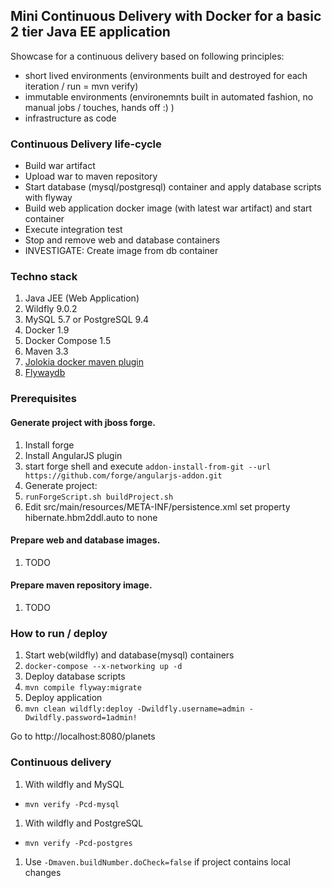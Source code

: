 ## Mini Continuous Delivery with Docker for a basic 2 tier Java EE application

Showcase for a continuous delivery based on following principles:
 - short lived environments (environments built and destroyed for each iteration  / run = mvn verify)
 - immutable environments (environemnts built in automated fashion, no manual jobs / touches, hands off :) )
 - infrastructure as code 

### Continuous Delivery life-cycle
 - Build war artifact
 - Upload war to maven repository
 - Start database (mysql/postgresql) container and apply database scripts with flyway
 - Build web application docker image (with latest war artifact) and start container
 - Execute integration test
 - Stop and remove web and database containers
 - INVESTIGATE: Create image from db container

### Techno stack
 1. Java JEE (Web Application)
 2. Wildfly 9.0.2
 3. MySQL 5.7 or PostgreSQL 9.4
 4. Docker 1.9
 5. Docker Compose 1.5
 6. Maven 3.3
 7. [Jolokia docker maven plugin](https://github.com/rhuss/docker-maven-plugin)
 8. [Flywaydb](http://flywaydb.org/)

### Prerequisites
#### Generate project with jboss forge.
1. Install forge
2. Install AngularJS plugin
 1. start forge shell and execute `addon-install-from-git --url https://github.com/forge/angularjs-addon.git`
3. Generate project:
 1. `runForgeScript.sh buildProject.sh`
 1. Edit src/main/resources/META-INF/persistence.xml set property hibernate.hbm2ddl.auto to none

#### Prepare web and database images.
1. TODO

#### Prepare maven repository image.
1. TODO

### How to run / deploy
1. Start web(wildfly) and database(mysql) containers
 1. `docker-compose --x-networking up -d`
1. Deploy database scripts
 1. `mvn compile flyway:migrate`
1. Deploy application
 1. `mvn clean wildfly:deploy -Dwildfly.username=admin -Dwildfly.password=1admin!`
 
Go to http://localhost:8080/planets

### Continuous delivery
1. With wildfly and MySQL
 * `mvn verify -Pcd-mysql`
1. With wildfly and PostgreSQL
 * `mvn verify -Pcd-postgres`
1. Use `-Dmaven.buildNumber.doCheck=false` if project contains local changes
